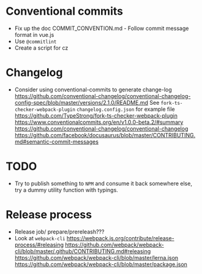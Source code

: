 # Conventional commits

- Fix up the doc COMMIT_CONVENTION.md - Follow commit message format in vue.js
- Use `@commitlint`
- Create a script for cz

# Changelog

- Consider using conventional-commits to generate change-log
  https://github.com/conventional-changelog/conventional-changelog-config-spec/blob/master/versions/2.1.0/README.md
  See `fork-ts-checker-webpack-plugin` `changelog.config.json` for example file
  https://github.com/TypeStrong/fork-ts-checker-webpack-plugin
  https://www.conventionalcommits.org/en/v1.0.0-beta.2/#summary
  https://github.com/conventional-changelog/conventional-changelog
  https://github.com/facebook/docusaurus/blob/master/CONTRIBUTING.md#semantic-commit-messages

# TODO

- Try to publish something to `NPM` and consume it back somewhere else, try a dummy utility function with typings.

# Release process

- Release job/ prepare/prereleash???
- Look at `webpack-cli`
  https://webpack.js.org/contribute/release-process/#releasing
  https://github.com/webpack/webpack-cli/blob/master/.github/CONTRIBUTING.md#releasing
  https://github.com/webpack/webpack-cli/blob/master/lerna.json
  https://github.com/webpack/webpack-cli/blob/master/package.json
